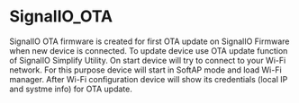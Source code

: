 # SignalIO_OTA
SignalIO OTA firmware is created for first OTA update on SignalIO Firmware when new device is connected.
To update device use OTA update function of SignalIO Simplify Utility.
On start device will try to connect to your Wi-Fi network. For this purpose device will start in SoftAP mode and load Wi-Fi manager.
After Wi-Fi configuration device will show its credentials (local IP and systme info) for OTA update.
